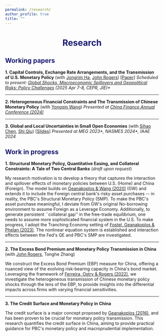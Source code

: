 ```yaml
---
permalink: /research/
author_profile: true
title: ""
---
```




# <center><font color="MidnightBlue"> Research </font></center>

## <font color="MidnightBlue"> Working papers </font>

**1. Capital Controls, Exchange Rate Arrangements, and the Transmission of U.S. Monetary Policy** (with [Jongrim Ha](https://www.worldbank.org/en/about/people/j/jongrim-ha), [John Rogers](https://www.johnrogerseconomist.net/)) [[Paper](https://www.dropbox.com/scl/fi/cjlq7uobbmm6if4cdssfk/KC-paper-BdF_JIMF-submission-Rogers.pdf?rlkey=4glwgevivv5477zsoca00bw5m&e=1&st=kixepg95&dl=0)]
*Scheduled to present: [Global Shocks, Macroeconomic Spillovers and Geopolitical Risks: Policy Challenges](https://cepr.org/events/global-shocks-macroeconomic-spillovers-and-geopolitical-risks-policy-challenges) (2025 Apr 7-8, CEPR, JIE)\**

- - -

**2. Heterogeneous Financial Constraints and The Transmission of Chinese Monetary Policy** (with [Yongqin Wang](https://fisf.fudan.edu.cn/en_show-112-156.html))
*Presented at [China Finance Annual Conference (2024)](http://www.jryj.org.cn/CN/news/news104.shtml)* <!-- Under review at Economic Research Journal -->


- - -

**3. Global and Local Uncertainties in Small Open Economies** (with [Sihao Chen](https://chensihao.weebly.com/), [Shi Qiu](https://sites.google.com/view/shiqiu)) [[Slides](https://www.dropbox.com/scl/fi/zkt3vkbojudzrnieeu58e/global_and_local_uncertainty_IU.pdf?rlkey=avpb7q9muhe31xaxfxv9omz8b\&dl=0)]
*Presented at MEG 2023\*, NASMES 2024\*,  IAAE 2024*

<!--**4. Capital Controls and Financial Spillovers of U.S. Monetary Policy** (with [John Rogers](https://www.johnrogerseconomist.net/))-->

<!--**5. Winners and Losers from U.S.-China Tension**-->



## <font color="MidnightBlue">Work in progress </font>

**1. Structural Monetary Policy, Quantitative Easing, and Collateral Constraints: A Tale of Two Central Banks** (*draft upon request*) 

My research motivation is to develop a theory that captures the interaction and spillover effects of monetary policies between U.S. (Home) and China (Foreign). The model builds on [Geanakoplos & Wang (2020)](https://www.aeaweb.org/articles?id=10.1257/mac.20180484) (GW) and extends it to include the Foreign central bank's risky asset purchases -- in reality,  the PBC's Structural Monetary Policy (SMP). To make the PBC's asset purchase meaningful, I deviate from GW's original No-borrowing environment to assume Foreign as a Leverage Economy. Additionally, to generate persistent ``collateral gap'' in the free-trade equilibrium, one needs to assume more sophisticated financial system in the U.S. To make progress, I adopt the Tranching Economy setting of [Fostel, Geanakoplos & Phelan (2023)](https://papers.ssrn.com/sol3/papers.cfm?abstract_id=2921456). The nonlinear equation system is established and interaction effects between the Fed's QE and PBC's SMP are investigated.


- - -

**2. The Excess Bond Premium and Monetary Policy Transmission in China** (with [John Rogers](https://www.johnrogerseconomist.net/), Tonghe Zhang)

We construct the Excess Bond Premium (EBP) measure for China, offering a nuanced view of the evolving risk-bearing capacity in China's bond market. Leveraging the framework of [Ferreira, Ostry & Rogers (2022)](https://www.bankofengland.co.uk/-/media/boe/files/working-paper/2024/firm-financial-conditions-and-the-transmission-of-monetary-policy.pdf), we investigate the heterogeneous transmission of Chinese monetary policy shocks through the lens of the EBP, to provide insights into the differential impacts across firms with varying financial sensitivities.


- - -

**3. The Credit Surface and Monetary Policy in China**

The credit surface is a major concept proposed by [Geanakoplos (2016)](https://www.elibrary.imf.org/display/book/9780262034623/ch015.xml), and has been proven to be crucial for monetary policy transmission. This research quantifies the credit surface in China, aiming to provide practical guidance for PBC's monetary policy and macroprudential implementation.